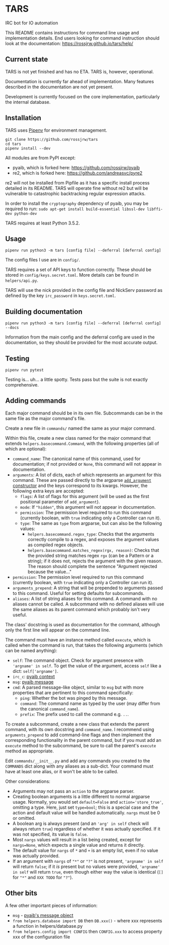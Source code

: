 # TARS
IRC bot for IO automation

This README contains instructions for command line usage and implementation
details. End users looking for command instruction should look at the
documentation: https://rossjrw.github.io/tars/help/

## Current state

TARS is not yet finished and has no ETA. TARS is, however, operational.

Documentation is currently far ahead of implementation. Many features described
in the documentation are not yet present.

Development is currently focused on the core implementation, particularly the
internal database.

## Installation

TARS uses [Pipenv](https://github.com/pypa/pipenv) for environment management.

```shell
git clone https://github.com/rossjrw/tars
cd tars
pipenv install --dev
```

All modules are from PyPI except:
- pyaib, which is forked here: https://github.com/rossjrw/pyaib
- re2, which is forked here: https://github.com/andreasvc/pyre2

re2 will not be installed from Pipfile as it has a specific install
process detailed in its README. TARS will operate fine without re2 but will be
vulnerable to catastrophic backtracking regular expression attacks.

In order to install the `cryptography` dependency of pyaib, you may be
required to run:
`sudo apt-get install build-essential libssl-dev libffi-dev python-dev`

TARS requires at least Python 3.5.2.

## Usage

```shell
pipenv run python3 -m tars [config file] --deferral [deferral config]
```

The config files I use are in `config/`.

TARS requires a set of API keys to function correctly. These should be stored
in `config/keys.secret.toml`. More details can be found in `helpers/api.py`.

TARS will use the nick provided in the config file and NickServ password as
defined by the key `irc_password` in `keys.secret.toml`.

## Building documentation

```shell
pipenv run python3 -m tars [config file] --deferral [deferral config] --docs
```

Information from the main config and the deferral config are used in the
documentation, so they should be provided for the most accurate output.

## Testing

```shell
pipenv run pytest
```
Testing is... uh... a little spotty. Tests pass but the suite is not exactly
comprehensive.

## Adding commands

Each major command should be in its own file. Subcommands can be in the same
file as the major command's file.

Create a new file in `commands/` named the same as your major command.

Within this file, create a new class named for the major command that extends
`helpers.basecommand.Command`, with the following properties (all of which are
optional):

* `command_name`: The canonical name of this command, used for documentation;
  if not provided or `None`, this command will not appear in documentation.
* `arguments`: A list of dicts, each of which represents an argument for this
  command. These are passed directly to the argparse [`add_argument`
  constructor](https://docs.python.org/3/library/argparse.html#the-add-argument-method)
  and the keys correspond to its kwargs. However, the following extra keys are
  accepted:
  * `flags`: A list of flags for this argument (will be used as the first
    positional parameter of `add_argument`).
  * `mode`: If `"hidden"`, this argument will not appear in documentation.
  * `permission`: The permission level required to run this command (currently
     boolean, with `true` indicating only a Controller can run it).
  * `type`: The same as `type` from argparse, but can also be the following
    values:
    * `helpers.basecommand.regex_type`: Checks that the arguments correctly
      compile to a regex, and exposes the argument values as compiled regex
      objects.
    * `helpers.basecommand.matches_regex(rgx, reason)`: Checks that the
      provided string matches regex `rgx` (can be a Pattern or a string); if it
      does not, rejects the argument with the given reason. The reason should
      complete the sentence "Argument rejected because the value..."
* `permission`: The permission level required to run this command (currently
  boolean, with `true` indicating only a Controller can run it).
* `arguments_prepend`: A string that will be prepended to arguments passed to
  this command. Useful for setting defaults for subcommands.
* `aliases`: A list of string aliases for this command. A command with no
  aliases cannot be called. A subcommand with no defined aliases will use the
  same aliases as its parent command which probably isn't very useful.

The class' docstring is used as documentation for the command, although only
the first line will appear on the command line.

The command must have an instance method called `execute`, which is called when
the command is run, that takes the
following arguments (which can be named anything):

* `self`: The command object. Check for argument presence with `'argname' in
  self`. To get the value of the argument, access `self` like a dict:
  `self['argname']`.
* `irc_c`: [pyaib
  context](https://github.com/facebook/pyaib/wiki/Plugin-Writing#context-object)
* `msg`: [pyaib
  message](https://github.com/facebook/pyaib/wiki/Plugin-Writing#message-object)
* `cmd`: A parsed message-like object, similar to `msg` but with more
  properties that are pertinent to this command specifically:
  * `ping`: Whether the bot was pinged by this message.
  * `command`: The command name as typed by the user (may differ from the
    canonical `command_name`).
  * `prefix`: The prefix used to call the command e.g. `..`.

To create a subcommand, create a new class that extends the parent command,
with its own docstring and `command_name`. I recommend using
`arguments_prepend` to add command-line flags and then implement the
corresponding functionality in the parent command, but if you must add
an `execute` method to the subcommand, be sure to call the parent's `execute`
method as appropriate.

Edit `commands/__init__.py` and add any commands you created to the `COMMANDS`
dict along with any aliases as a sub-dict. Your command must have at least one
alias, or it won't be able to be called.

Other considerations:

* Arguments may not pass an `action` to the argparse parser.
* Creating boolean arguments is a little different to normal argparse usage.
  Normally, you would set `default=False` and `action='store_true'`, omitting a
  type. Here, just set `type=bool`; this is a special case and the action and
  default value will be handled automatically. `nargs` must be 0 or omitted.
* A boolean arg is always present (and an `'arg' in self` check will always
  return `true`) regardless of whether it was actually specified. If it was not
  specified, its value is `false`.
* Most `nargs` values will result in a list being created, except for
  `nargs=None`, which expects a single value and returns it directly.
* The default value for `nargs` of `*` and `+` is an empty list, even if no
  value was actually provided.
* If an argument with `nargs` of `"*"` or `"?"` is not present, `'argname' in
  self` will return `false`; if it _is_ present but no values were provided,
  `'argname' in self` will return `true`, even though either way the value is
  identical (`[]` for `"*"` and `XXX TODO` for `"?"`).

## Other bits

A few other important pieces of information:

* `msg` - [pyaib's message object](https://github.com/facebook/pyaib/wiki/Plugin-Writing#message-object)
* `from helpers.database import DB` then `DB.xxx()` - where xxx represents a
  function in helpers/database.py
* `from helpers.config import CONFIG` then `CONFIG.xxx` to access property xxx
  of the configuration file
